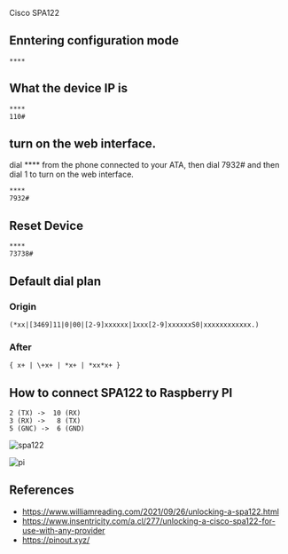 Cisco SPA122

## Enntering configuration mode
```
****
```

## What the device IP is
```
****
110#
```

## turn on the web interface.
dial **** from the phone connected to your ATA,
then dial 7932#
and then dial 1 to turn on the web interface.
```
****
7932#
```


## Reset Device
```
****
73738#
```


## Default dial plan
### Origin
```
(*xx|[3469]11|0|00|[2-9]xxxxxx|1xxx[2-9]xxxxxxS0|xxxxxxxxxxxx.)
```
### After
```
{ x+ | \+x+ | *x+ | *xx*x+ }
```

## How to connect SPA122 to Raspberry PI

```
2 (TX) ->  10 (RX)
3 (RX) ->   8 (TX)
5 (GNC) ->  6 (GND)
```
![spa122](https://github.com/tangoslee/notes/assets/42908571/13b0c74e-489c-4ea5-a2e8-d05132496902)

![pi](https://github.com/tangoslee/notes/assets/42908571/f975d3c6-b7e0-4951-b9b1-07addc479002)


## References

- https://www.williamreading.com/2021/09/26/unlocking-a-spa122.html
- https://www.insentricity.com/a.cl/277/unlocking-a-cisco-spa122-for-use-with-any-provider
- https://pinout.xyz/

